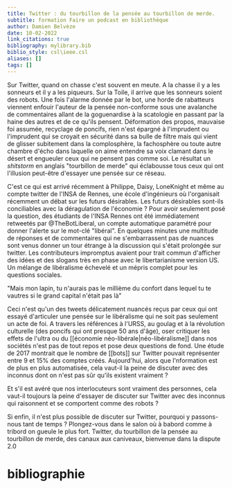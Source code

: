 ```yaml
---
title: Twitter : du tourbillon de la pensée au tourbillon de merde.
subtitle: formation Faire un podcast en bibliothèque
author: Damien Belvèze
date: 10-02-2022
link_citations: true
bibliography: mylibrary.bib
biblio_style: csl\ieee.csl
aliases: []
tags: []
---
```


Sur Twitter, quand on chasse c'est souvent en meute. A la chasse il y a les sonneurs et il y a les piqueurs. Sur la Toile, il arrive que les sonneurs soient des robots. Une fois l'alarme donnée par le bot, une horde de rabatteurs viennent enfouir l'auteur de la pensée non-conforme sous une avalanche de commentaires allant de la goguenardise à la scatologie en passant par la haine des autres et de ce qu'ils pensent.
Déformation des propos, mauvaise foi assumée, recyclage de poncifs, rien n'est épargné à l'imprudent ou l'imprudent qui se croyait en sécurité dans sa bulle de filtre mais qui vient de glisser subitement dans la complosphère, la fachosphère ou toute autre chambre d'écho dans laquelle on aime entendre sa voix clamant dans le désert et engueuler ceux qui ne pensent pas comme soi.
Le résultat un *shitstorm* en anglais "tourbillon de merde" qui éclabousse tous ceux qui ont l'illusion peut-être d'essayer une pensée sur ce réseau.

C'est ce qui est arrivé récemment à Philippe, Daisy, LoneKnight et même au compte twitter de l'INSA de Rennes, une école d'ingénieurs où l'organisait récemment un débat sur les futurs désirables. Les futurs désirables sont-ils conciliables avec la déragulation de l'économie ? Pour avoir seulement posé la question, des étudiants de l'INSA Rennes ont été immédiatement retweetés par @TheBotLiberal, un compte automatique paramétré pour donner l'alerte sur le mot-clé "libéral". En quelques minutes une multitude de réponses et de commentaires qui ne s'embarrassent pas de nuances sont venus donner un tour étrange à la discussion qui s'était prolongée sur twitter. Les contributeurs impromptus avaient pour trait commun d'afficher des idées et des slogans très en phase avec le libertarianisme version US. Un mélange de libéralisme échevelé et un mépris complet pour les questions sociales.

"Mais mon lapin, tu n'aurais pas le millième du confort dans lequel tu te vautres si le grand capital n'était pas là"

Ceci n'est qu'un des tweets délicatement nuancés reçus par ceux qui ont essayé d'articuler une pensée sur le libéralisme qui ne soit pas seulement un acte de foi. A travers les références à l'URSS, au goulag et à la révolution culturelle (des poncifs qui ont presque 50 ans d'âge), oser critiquer les effets de l'ultra ou du [[économie néo-libérale|néo-libéralisme]] dans nos sociétés n'est pas de tout repos et pose deux questions de fond. 
Une étude de 2017 montrait que le nombre de [[bots]] sur Twitter pouvait représenter entre 9 et 15% des comptes créés. 
Aujourd'hui, alors que l'nformation est de plus en plus automatisée, cela vaut-il la peine de discuter avec des inconnus dont on n'est pas sûr qu'ils existent vraiment ? 

Et s'il est avéré que nos interlocuteurs sont vraiment des personnes, cela vaut-il toujours la peine d'essayer de discuter sur Twitter avec des inconnus qui raisonnent et se comportent comme des robots ?

Si enfin, il n'est plus possible de discuter sur Twitter, pourquoi y passons-nous tant de temps ? 
Plongez-vous dans le salon où à babord comme à tribord on gueule le plus fort. Twitter, du tourbillon de la pensée au tourbillon de merde, des canaux aux caniveaux, bienvenue dans la dispute 2.0





# bibliographie

